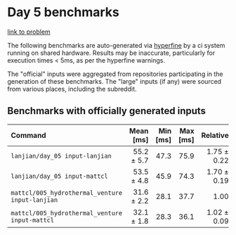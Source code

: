 # Day 5 benchmarks

[link to problem](http://adventofcode.com/2021/day/5)

The following benchmarks are auto-generated via [hyperfine](https://github.com/sharkdp/hyperfine) by a ci system running on shared hardware. Results may be inaccurate, particularly for execution times < 5ms, as per the hyperfine warnings.

The "official" inputs were aggregated from repositories participating in the generation of these benchmarks. The "large" inputs (if any) were sourced from various places, including the subreddit.

## Benchmarks with officially generated inputs
| Command | Mean [ms] | Min [ms] | Max [ms] | Relative |
|:---|---:|---:|---:|---:|
| `lanjian/day_05 input-lanjian` | 55.2 ± 5.7 | 47.3 | 75.9 | 1.75 ± 0.22 |
| `lanjian/day_05 input-mattcl` | 53.5 ± 4.8 | 45.9 | 74.3 | 1.70 ± 0.19 |
| `mattcl/005_hydrothermal_venture input-lanjian` | 31.6 ± 2.2 | 28.1 | 37.7 | 1.00 |
| `mattcl/005_hydrothermal_venture input-mattcl` | 32.1 ± 1.8 | 28.3 | 36.1 | 1.02 ± 0.09 |

